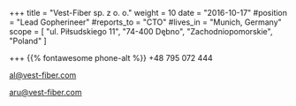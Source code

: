 +++ 
title = "Vest-Fiber sp. z o. o." 
weight = 10 
date = "2016-10-17" 
#position = "Lead Gopherineer" 
#reports_to = "CTO" 
#lives_in = "Munich, Germany" 
scope = [ "ul. Piłsudskiego 11", "74-400 Dębno", "Zachodniopomorskie", "Poland" ] 

+++
{{% fontawesome phone-alt %}} +48 795 072 444

al@vest-fiber.com

aru@vest-fiber.com
